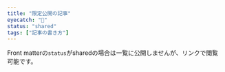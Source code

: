 ```yaml
---
title: "限定公開の記事"
eyecatch: "🔗"
status: "shared"
tags: ["記事の書き方"]
---
```


Front matterの`status`がsharedの場合は一覧に公開しませんが、リンクで閲覧可能です。
